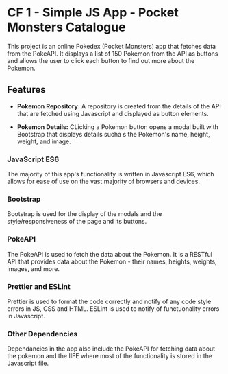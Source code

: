 # CF 1 - Simple JS App - Pocket Monsters Catalogue

This project is an online Pokedex (Pocket Monsters) app that fetches data from the PokeAPI. It displays a list of 150 Pokemon from the API as buttons and allows the user to click each button to find out more about the Pokemon.

## Features

- **Pokemon Repository:** A repository is created from the details of the API that are fetched using Javascript and displayed as button elements.

- **Pokemon Details:** CLicking a Pokemon button opens a modal built with Bootstrap that displays details sucha s the Pokemon's name, height, weight, and image.

### JavaScript ES6

The majority of this app's functionality is written in Javascript ES6, which allows for ease of use on the vast majority of browsers and devices.

### Bootstrap

Bootstrap is used for the display of the modals and the style/responsiveness of the page and its buttons.

### PokeAPI

The PokeAPI is used to fetch the data about the Pokemon. It is a RESTful API that provides data about the Pokemon - their names, heights, weights, images, and more.

### Prettier and ESLint

Prettier is used to format the code correctly and notify of any code style errors in JS, CSS and HTML. ESLint is used to notify of functuonality errors in Javascript.

### Other Dependencies

Dependancies in the app also include the PokeAPI for fetching data about the pokemon and the IIFE where most of the functionality is stored in the Javascript file.
